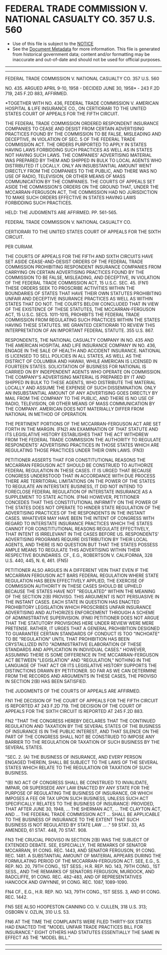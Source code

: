 ---
---

# FEDERAL TRADE COMMISSION V. NATIONAL CASUALTY CO. 357 U.S. 560

* Use of this file is subject to the [NOTICE](https://github.com/publicdocs/notice/blob/master/NOTICE)
* See the [Document Metadata](../../../) for more information.
  This file is generated from historical government data; content and/or formatting may be inaccurate and out-of-date and should not be used for official purposes.

----------
----------

FEDERAL TRADE COMMISSION V. NATIONAL CASUALTY CO. 357 U.S. 560

NO. 435.  ARGUED APRIL 9-10, 1958 - DECIDED JUNE 30, 1958\* - 243 F.2D 719, 245 F.2D 883, AFFIRMED.

\*TOGETHER WITH NO. 436, FEDERAL TRADE COMMISSION V. AMERICAN HOSPITAL & LIFE INSURANCE CO., ON CERTIORARI TO THE UNITED STATES COURT OF APPEALS FOR THE FIFTH CIRCUIT.

THE FEDERAL TRADE COMMISSION ORDERED RESPONDENT INSURANCE COMPANIES TO CEASE AND DESIST FROM CERTAIN ADVERTISING PRACTICES FOUND BY THE COMMISSION TO BE FALSE, MISLEADING AND DECEPTIVE, IN VIOLATION OF SEC. 5 OF THE FEDERAL TRADE COMMISSION ACT.  THE ORDERS PURPORTED TO APPLY IN STATES HAVING LAWS FORBIDDING SUCH PRACTICES AS WELL AS IN STATES NOT HAVING SUCH LAWS.  THE COMPANIES' ADVERTISING MATERIAL WAS PREPARED BY THEM AND SHIPPED IN BULK TO LOCAL AGENTS WHO DISTRIBUTED IT LOCALLY.  ONLY AN INSUBSTANTIAL AMOUNT WENT DIRECTLY FROM THE COMPANIES TO THE PUBLIC, AND THERE WAS NO USE OF RADIO, TELEVISION, OR OTHER MEANS OF MASS COMMUNICATION BY THE COMPANIES.  THE COURTS OF APPEALS SET ASIDE THE COMMISSION'S ORDERS ON THE GROUND THAT, UNDER THE MCCARRAN-FERGUSON ACT, THE COMMISSION HAD NO JURISDICTION TO MAKE SUCH ORDERS EFFECTIVE IN STATES HAVING LAWS FORBIDDING SUCH PRACTICES.

HELD:  THE JUDGMENTS ARE AFFIRMED.  PP. 561-565.

FEDERAL TRADE COMMISSION V. NATIONAL CASUALTY CO.

CERTIORARI TO THE UNITED STATES COURT OF APPEALS FOR THE SIXTH CIRCUIT.

PER CURIAM.

THE COURTS OF APPEALS FOR THE FIFTH AND SIXTH CIRCUITS HAVE SET ASIDE CEASE-AND-DESIST ORDERS OF THE FEDERAL TRADE COMMISSION PROHIBITING RESPONDENT INSURANCE COMPANIES FROM CARRYING ON CERTAIN ADVERTISING PRACTICES FOUND BY THE COMMISSION TO BE FALSE, MISLEADING, AND DECEPTIVE, IN VIOLATION OF THE FEDERAL TRADE COMMISSION ACT, 15 U.S.C. SEC. 45.  (FN1)  THESE ORDERS SEEK TO PROSCRIBE ACTIVITIES WITHIN THE BOUNDARIES OF STATES THAT HAVE THEIR OWN STATUTES PROHIBITING UNFAIR AND DECEPTIVE INSURANCE PRACTICES AS WELL AS WITHIN STATES THAT DO NOT.  THE COURTS BELOW CONCLUDED THAT IN VIEW OF THE EXISTENCE OF THESE STATUTES, THE MCCARRAN-FERGUSON ACT, 15 U.S.C. SECS. 1011-1015, PROHIBITS THE FEDERAL TRADE COMMISSION FROM REGULATING SUCH PRACTICES WITHIN THE STATES HAVING THESE STATUTES.  WE GRANTED CERTIORARI TO REVIEW THIS INTERPRETATION OF AN IMPORTANT FEDERAL STATUTE.  355 U.S. 867.

RESPONDENTS, THE NATIONAL CASUALTY COMPANY IN NO. 435 AND THE AMERICAN HOSPITAL AND LIFE INSURANCE COMPANY IN NO. 436, ENGAGE IN THE SALE OF HEALTH AND ACCIDENT INSURANCE.  NATIONAL IS LICENSED TO SELL POLICIES IN ALL STATES, AS WELL AS THE DISTRICT OF COLUMBIA AND HAWAII, WHILE AMERICAN IS LICENSED IN FOURTEEN STATES.  SOLICITATION OF BUSINESS FOR NATIONAL IS CARRIED ON BY INDEPENDENT AGENTS WHO OPERATE ON COMMISSION.  THE COMPANY'S ADVERTISING MATERIAL IS PREPARED BY IT AND SHIPPED IN BULK TO THESE AGENTS, WHO DISTRIBUTE THE MATERIAL LOCALLY AND ASSUME THE EXPENSE OF SUCH DISSEMINATION.  ONLY AN INSUBSTANTIAL AMOUNT OF ANY ADVERTISING GOES DIRECTLY BY MAIL FROM THE COMPANY TO THE PUBLIC, AND THERE IS NO USE OF RADIO, TELEVISION, OR OTHER MEANS OF MASS COMMUNICATION BY THE COMPANY.  AMERICAN DOES NOT MATERIALLY DIFFER FROM NATIONAL IN METHOD OF OPERATION.

THE PERTINENT PORTIONS OF THE MCCARRAN-FERGUSON ACT ARE SET FORTH IN THE MARGIN.  (FN2)  AN EXAMINATION OF THAT STATUTE AND ITS LEGISLATIVE HISTORY ESTABLISHES THAT THE ACT WITHDREW FROM THE FEDERAL TRADE COMMISSION THE AUTHORITY TO REGULATE RESPONDENTS' ADVERTISING PRACTICES IN THOSE STATES WHICH ARE REGULATING THOSE PRACTICES UNDER THEIR OWN LAWS.  (FN3)

PETITIONER ASSERTS THAT FOR CONSTITUTIONAL REASONS THE MCCARRAN FERGUSON ACT SHOULD BE CONSTRUED TO AUTHORIZE FEDERAL REGULATION IN THESE CASES.  IT IS URGED THAT BECAUSE CONGRESS UNDERSTOOD THAT IN ACCORDANCE WITH DUE PROCESS THERE ARE TERRITORIAL LIMITATIONS ON THE POWER OF THE STATES TO REGULATE AN INTERSTATE BUSINESS, IT DID NOT INTEND TO FORECLOSE FEDERAL REGULATION OF INTERSTATE INSURANCE AS A SUPPLEMENT TO STATE ACTION.  (FN4)  HOWEVER, PETITIONER CONCEDES THAT THIS CONSTITUTIONAL INFIRMITY ON THE POWER OF THE STATES DOES NOT OPERATE TO HINDER STATE REGULATION OF THE ADVERTISING PRACTICES OF THE RESPONDENTS IN THE INSTANT CASES.  WHATEVER MAY HAVE BEEN THE INTENT OF CONGRESS WITH REGARD TO INTERSTATE INSURANCE PRACTICES WHICH THE STATES CANNOT FOR CONSTITUTIONAL REASONS REGULATE EFFECTIVELY, THAT INTENT IS IRRELEVANT IN THE CASES BEFORE US. RESPONDENTS' ADVERTISING PROGRAMS REQUIRE DISTRIBUTION BY THEIR LOCAL AGENTS, AND THERE IS NO QUESTION BUT THAT THE STATES POSSESS AMPLE MEANS TO REGULATE THIS ADVERTISING WITHIN THEIR RESPECTIVE BOUNDARIES.  CF., E.G., ROBERTSON V. CALIFORNIA, 328 U.S. 440, 445, N. 6, 461.  (FN5)

PETITIONER ALSO ARGUES IN A DIFFERENT VEIN THAT EVEN IF THE MCCARRAN FERGUSON ACT BARS FEDERAL REGULATION WHERE STATE REGULATION HAS BEEN EFFECTIVELY APPLIED, THE EXERCISE OF COMMISSION AUTHORITY IN THESE CASES SHOULD BE UPHELD BECAUSE THE STATES HAVE NOT "REGULATED" WITHIN THE MEANING OF THE SECTION 2(B) PROVISO.  THIS ARGUMENT IS NOT PERSUASIVE IN THE INSTANT CASES.  EACH STATE IN QUESTION HAS ENACTED PROHIBITORY LEGISLATION WHICH PROSCRIBES UNFAIR INSURANCE ADVERTISING AND AUTHORIZES ENFORCEMENT THROUGH A SCHEME OF ADMINISTRATIVE SUPERVISION.  (FN6)  PETITIONER DOES NOT ARGUE THAT THE STATUTORY PROVISIONS HERE UNDER REVIEW WERE MERE PRETENSE.  RATHER, IT URGES THAT A GENERAL PROHIBITION DESIGNED TO GUARANTEE CERTAIN STANDARDS OF CONDUCT IS TOO "INCHOATE" TO BE "REGULATION" UNTIL THAT PROHIBITION HAS BEEN CRYSTALLIZED INTO "ADMINISTRATIVE ELABORATION OF THESE STANDARDS AND APPLICATION IN INDIVIDUAL CASES."  HOWEVER, ASSUMING THERE IS SOME DIFFERENCE IN THE MCCARRAN-FERGUSON ACT BETWEEN "LEGISLATION" AND "REGULATION," NOTHING IN THE LANGUAGE OF THAT ACT OR ITS LEGISLATIVE HISTORY SUPPORTS THE DISTINCTIONS DRAWN BY PETITIONER.  SO FAR AS WE CAN DETERMINE FROM THE RECORDS AND ARGUMENTS IN THESE CASES, THE PROVISO IN SECTION 2(B) HAS BEEN SATISFIED.

THE JUDGMENTS OF THE COURTS OF APPEALS ARE AFFIRMED.

FN1  THE DECISION OF THE COURT OF APPEALS FOR THE FIFTH CIRCUIT IS REPORTED AT 243 F.2D 719.  THE DECISION OF THE COURT OF APPEALS FOR THE SIXTH CIRCUIT IS REPORTED AT 245 F.2D 883.

FN2  "THAT THE CONGRESS HEREBY DECLARES THAT THE CONTINUED REGULATION AND TAXATION BY THE SEVERAL STATES OF THE BUSINESS OF INSURANCE IS IN THE PUBLIC INTEREST, AND THAT SILENCE ON THE PART OF THE CONGRESS SHALL NOT BE CONSTRUED TO IMPOSE ANY BARRIER TO THE REGULATION OR TAXATION OF SUCH BUSINESS BY THE SEVERAL STATES.

"SEC. 2.  (A)  THE BUSINESS OF INSURANCE, AND EVERY PERSON ENGAGED THEREIN, SHALL BE SUBJECT TO THE LAWS OF THE SEVERAL STATES WHICH RELATE TO THE REGULATION OR TAXATION OF SUCH BUSINESS.

"(B)  NO ACT OF CONGRESS SHALL BE CONSTRUED TO INVALIDATE, IMPAIR, OR SUPERSEDE ANY LAW ENACTED BY ANY STATE FOR THE PURPOSE OF REGULATING THE BUSINESS OF INSURANCE, OR WHICH IMPOSES A FEE OR TAX UPON SUCH BUSINESS, UNLESS SUCH ACT SPECIFICALLY RELATES TO THE BUSINESS OF INSURANCE:  PROVIDED, THAT AFTER JUNE 30, 1948,  ...  THE SHERMAN ACT, ...  THE CLAYTON ACT, AND  ...  THE FEDERAL TRADE COMMISSION ACT  ... SHALL BE APPLICABLE TO THE BUSINESS OF INSURANCE TO THE EXTENT THAT SUCH BUSINESS IS NOT REGULATED BY STATE LAW  ...  ."  59 STAT. 33, AS AMENDED, 61 STAT. 448, 70 STAT. 908.

FN3  THE CRUCIAL PROVISO IN SECTION 2(B) WAS THE SUBJECT OF EXTENDED DEBATE.  SEE, ESPECIALLY, THE REMARKS OF SENATOR MCCARRAN, 91 CONG. REC. 1443, AND SENATOR FERGUSON, 91 CONG. REC. 1481.  A SUBSTANTIAL AMOUNT OF MATERIAL APPEARS DURING THE FORMULATING PERIOD OF THE MCCARRAN-FERGUSON ACT.  SEE, E.G., S. REP. NO. 20, 79TH CONG., 1ST SESS.; H.R.  REP. NO. 143, 79TH CONG., 1ST SESS., AND THE REMARKS OF SENATORS FERGUSON, MURDOCK, AND RADCLIFFE, 91 CONG. REC. 482-483, AND OF REPRESENTATIVES HANCOCK AND GWYNNE, 91 CONG. REC.  1087, 1089-1090.

FN4  CF., E.G., H.R. REP. NO. 143, 79TH CONG., 1ST SESS. 3, AND 91 CONG. REC. 1442.

FN5  SEE ALSO HOOPESTON CANNING CO. V. CULLEN, 318 U.S. 313; OSBORN V. OZLIN, 310 U.S. 53.

FN6  AT THE TIME THE COMPLAINTS WERE FILED THIRTY-SIX STATES HAD ENACTED THE "MODEL UNFAIR TRADE PRACTICES BILL FOR INSURANCE."  EIGHT OTHERS HAD STATUTES ESSENTIALLY THE SAME IN EFFECT AS THE "MODEL BILL."


----------
----------


